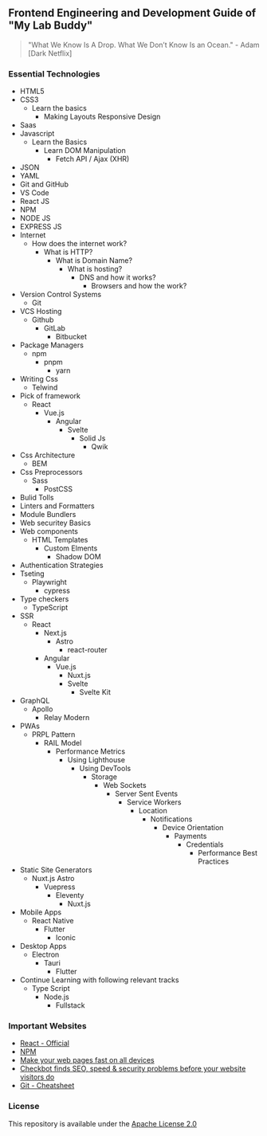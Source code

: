 ## Frontend Engineering and Development Guide of "My Lab Buddy"

> "What We Know Is A Drop. What We Don’t Know Is an Ocean." - Adam [Dark Netflix]

### Essential Technologies

- HTML5
- CSS3
    - Learn the basics
        - Making Layouts
        Responsive Design
- Saas
- Javascript
    - Learn the Basics
        - Learn DOM Manipulation
            - Fetch API / Ajax (XHR)
- JSON
- YAML
- Git and GitHub
- VS Code
- React JS
- NPM
- NODE JS
- EXPRESS JS
- Internet
    - How does the internet work?
        - What is HTTP?
            - What is Domain Name?
                - What is hosting?
                    - DNS and how it works?
                        - Browsers and how the work?
- Version Control Systems
    - Git
- VCS Hosting
    - Github
        - GitLab
            - Bitbucket
- Package Managers
    - npm
        - pnpm
            - yarn
- Writing Css
    - Telwind 
- Pick of framework
    - React
        - Vue.js
            - Angular
                - Svelte
                    - Solid Js
                        - Qwik
- Css Architecture
    - BEM
- Css Preprocessors
    - Sass
        - PostCSS
- Bulid Tolls 
- Linters and Formatters
- Module Bundlers
- Web securitey Basics
- Web components
    - HTML Templates
        - Custom Elments
            - Shadow DOM
- Authentication Strategies
- Tseting
    - Playwright
        - cypress
- Type checkers
    - TypeScript
- SSR
    - React
        - Next.js
            - Astro
                - react-router
        - Angular
            - Vue.js
                - Nuxt.js
                - Svelte
                    - Svelte Kit
- GraphQL
    - Apollo
        - Relay Modern
- PWAs
    - PRPL Pattern
        - RAIL Model
            - Performance Metrics
                - Using Lighthouse
                    - Using DevTools
                        - Storage
                            - Web Sockets
                                - Server Sent Events
                                    - Service Workers
                                        - Location
                                            - Notifications
                                                - Device Orientation
                                                    - Payments
                                                        - Credentials
                                                            - Performance Best Practices
- Static Site Generators
    - Nuxt.js Astro
        - Vuepress
            - Eleventy
                - Nuxt.js
- Mobile Apps
    - React Native
        - Flutter
            - Iconic
- Desktop Apps
    - Electron
        - Tauri
            - Flutter
- Continue Learning with following relevant tracks
    - Type Script
        - Node.js
            - Fullstack


### Important Websites

- [React - Official](https://react.dev/)
- [NPM](https://www.npmjs.com/)
- [Make your web pages fast on all devices](https://pagespeed.web.dev/)
- [Checkbot finds SEO, speed & security problems before your website visitors do](https://www.checkbot.io/)
- [Git - Cheatsheet](https://education.github.com/git-cheat-sheet-education.pdf)

### License

This repository is available under the [Apache License 2.0](https://github.com/mylabbuddy/frontend/blob/main/LICENSE)
